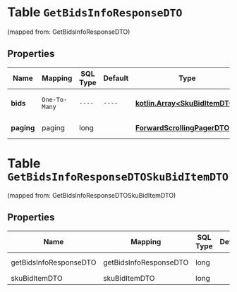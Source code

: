 
# Table `GetBidsInfoResponseDTO`
(mapped from: GetBidsInfoResponseDTO)

## Properties
Name | Mapping | SQL Type | Default | Type | Description | Notes
---- | ------- | -------- | ------- | ---- | ----------- | -----
**bids** | `One-To-Many` | `----` | `----`  | [**kotlin.Array&lt;SkuBidItemDTO&gt;**](SkuBidItemDTO.md) | Страница списка товаров. | 
**paging** | paging | long |  | [**ForwardScrollingPagerDTO**](ForwardScrollingPagerDTO.md) |  |  [optional] [foreignkey]


# **Table `GetBidsInfoResponseDTOSkuBidItemDTO`**
(mapped from: GetBidsInfoResponseDTOSkuBidItemDTO)

## Properties
Name | Mapping | SQL Type | Default | Type | Description | Notes
---- | ------- | -------- | ------- | ---- | ----------- | -----
getBidsInfoResponseDTO | getBidsInfoResponseDTO | long | | kotlin.Long | Primary Key | *one*
skuBidItemDTO | skuBidItemDTO | long | | kotlin.Long | Foreign Key | *many*





